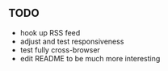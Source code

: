 ## TODO

- hook up RSS feed
- adjust and test responsiveness
- test fully cross-browser
- edit README to be much more interesting
